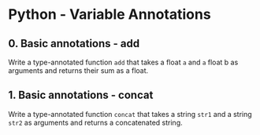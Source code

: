 # Python - Variable Annotations

## 0. Basic annotations - add
Write a type-annotated function `add` that takes a float `a` and `a` float b as arguments and returns their sum as a float.

## 1. Basic annotations - concat
Write a type-annotated function `concat` that takes a string `str1` and a string `str2` as arguments and returns a concatenated string.
